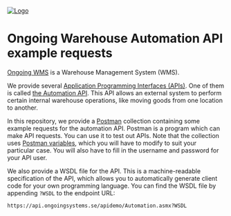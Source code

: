 <a href="https://www.ongoingwarehouse.com">![Logo](https://ongoingwarehouse.com/images/logo/ongoing_logo_rgb_150.webp)</a>
# Ongoing Warehouse Automation API example requests
[Ongoing WMS](https://www.ongoingwarehouse.com/) is a Warehouse Management System (WMS).

We provide several [Application Programming Interfaces (APIs)](https://developer.ongoingwarehouse.com/). One of them is called [the Automation API](https://developer.ongoingwarehouse.com/Automation-API). This API allows an external system to perform certain internal warehouse operations, like moving goods from one location to another.

In this repository, we provide a [Postman](https://www.postman.com/) collection containing some example requests for the automation API. Postman is a program which can make API requests. You can use it to test out APIs. Note that the collection uses [Postman variables](https://learning.postman.com/docs/sending-requests/managing-environments/), which you will have to modify to suit your particular case. You will also have to fill in the username and password for your API user.

We also provide a WSDL file for the API. This is a machine-readable specification of the API, which allows you to automatically generate client code for your own programming language. You can find the WSDL file by appending `?WSDL` to the endpoint URL:

```https://api.ongoingsystems.se/apidemo/Automation.asmx?WSDL```